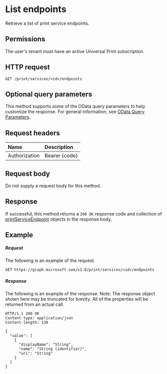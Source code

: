# List endpoints

Retrieve a list of print service endpoints.

## Permissions

The user's tenant must have an active Universal Print subscription.

## HTTP request
<!-- { "blockType": "ignored" } -->
```http
GET /print/services/<id>/endpoints
```

## Optional query parameters
This method supports some of the OData query parameters to help customize the response. For general information, see [OData Query Parameters](/graph/query-parameters).

## Request headers
| Name      |Description|
|:----------|:----------|
| Authorization | Bearer {code} |

## Request body
Do not supply a request body for this method.
## Response
If successful, this method returns a `200 OK` response code and collection of [printServiceEndpoint](../resources/printserviceendpoint.md) objects in the response body.
## Example
##### Request
The following is an example of the request.
<!-- {
  "blockType": "request",
  "name": "get_endpoints"
}-->
```http
GET https://graph.microsoft.com/v1.0/print/services/<id>/endpoints
```
##### Response
The following is an example of the response. Note: The response object shown here may be truncated for brevity. All of the properties will be returned from an actual call.
<!-- {
  "blockType": "response",
  "truncated": true,
  "@odata.type": "microsoft.graph.printServiceEndpoint",
  "isCollection": true
} -->
```http
HTTP/1.1 200 OK
Content-type: application/json
Content-length: 130

{
  "value": [
    {
      "displayName": "String",
      "name": "String (identifier)",
      "uri": "String"
    }
  ]
}
```

<!-- uuid: 8fcb5dbc-d5aa-4681-8e31-b001d5168d79
2015-10-25 14:57:30 UTC -->
<!-- {
  "type": "#page.annotation",
  "description": "List endpoints",
  "keywords": "",
  "section": "documentation",
  "tocPath": ""
}-->